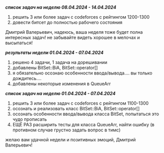 _____список задач на неделю 08.04.2024 - 14.04.2024_____
1) решить 3 или более задач с codeforces с рейтингом 1200-1300
2) довести битсет до полностью рабочего состояния

Дмитрий Валерьевич, надеюсь, ваша неделя тоже будет полна интересных задач! не забывайте видеть хорошее в мелочах и высыпаться!



_____результаты недели 01.04.2024 - 07.04.2024_____

1) решено 4 задачи, 1 задача на дорешивании
2) добавлены BitSet::BiA, BitSet::operator[]
3) я обязательно осознаю особенности ввода/вывода.... вы только дождитесь....
4) добавлены некоторые изменения в QueueArr



_____список задач на неделю 01.04.2024 - 07.04.2024_____

1) решить 3 или более задач с codeforces с рейтингом 1100-1300
2) осознать и реализовать класс BitSet::BiA, BitSet::operator[]
3) осознать особенности ввода/вывода класса BitSet, попытаться это чудо прописать
4) ЕЩЁ РАЗ расширить тесты для класса QueueArr, найти ошибку (в противном случае грустно задать вопрос в тимс)

желаю вам удачной недели и позитивных эмоций, Дмитрий Валерьевич!
